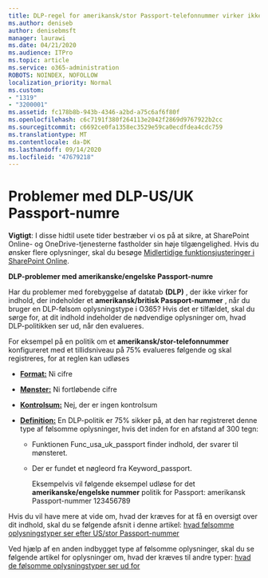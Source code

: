 ```yaml
---
title: DLP-regel for amerikansk/stor Passport-telefonnummer virker ikke
ms.author: deniseb
author: denisebmsft
manager: laurawi
ms.date: 04/21/2020
ms.audience: ITPro
ms.topic: article
ms.service: o365-administration
ROBOTS: NOINDEX, NOFOLLOW
localization_priority: Normal
ms.custom:
- "1319"
- "3200001"
ms.assetid: fc178b8b-943b-4346-a2bd-a75c6af6f80f
ms.openlocfilehash: c6c7191f380f264113e2042f2869d9767922b2cc
ms.sourcegitcommit: c6692ce0fa1358ec3529e59ca0ecdfdea4cdc759
ms.translationtype: MT
ms.contentlocale: da-DK
ms.lasthandoff: 09/14/2020
ms.locfileid: "47679218"
---
```

# <a name="problems-with-dlp---usuk-passport-numbers"></a>Problemer med DLP-US/UK Passport-numre

**Vigtigt**: I disse hidtil usete tider bestræber vi os på at sikre, at SharePoint Online- og OneDrive-tjenesterne fastholder sin høje tilgængelighed. Hvis du ønsker flere oplysninger, skal du besøge [Midlertidige funktionsjusteringer i SharePoint Online](https://aka.ms/ODSPAdjustments).

**DLP-problemer med amerikanske/engelske Passport-numre**

Har du problemer med forebyggelse af datatab **(DLP)** , der ikke virker for indhold, der indeholder et **amerikansk/britisk Passport-nummer** , når du bruger en DLP-følsom oplysningstype i O365? Hvis det er tilfældet, skal du sørge for, at dit indhold indeholder de nødvendige oplysninger om, hvad DLP-politikken ser ud, når den evalueres.
  
For eksempel på en politik om et **amerikansk/stor-telefonnummer** konfigureret med et tillidsniveau på 75% evalueres følgende og skal registreres, for at reglen kan udløses
  
- **[Format:](https://docs.microsoft.com/microsoft-365/compliance/sensitive-information-type-entity-definitions#format-77)** Ni cifre

- **[Mønster:](https://docs.microsoft.com/microsoft-365/compliance/sensitive-information-type-entity-definitions#pattern-77)** Ni fortløbende cifre

- **[Kontrolsum:](https://docs.microsoft.com/microsoft-365/compliance/sensitive-information-type-entity-definitions#checksum-76)** Nej, der er ingen kontrolsum

- **[Definition:](https://docs.microsoft.com/microsoft-365/compliance/sensitive-information-type-entity-definitions#definition-77)** En DLP-politik er 75% sikker på, at den har registreret denne type af følsomme oplysninger, hvis det inden for en afstand af 300 tegn:

  - Funktionen Func_usa_uk_passport finder indhold, der svarer til mønsteret.

  - Der er fundet et nøgleord fra Keyword_passport.

    Eksempelvis vil følgende eksempel udløse for det **amerikanske/engelske nummer** politik for Passport: amerikansk Passport-nummer 123456789

Hvis du vil have mere at vide om, hvad der kræves for at få en oversigt over dit indhold, skal du se følgende afsnit i denne artikel: [hvad følsomme oplysningstyper ser efter US/stor Passport-nummer](https://docs.microsoft.com/microsoft-365/compliance/sensitive-information-type-entity-definitions#us--uk-passport-number)
  
Ved hjælp af en anden indbygget type af følsomme oplysninger, skal du se følgende artikel for oplysninger om, hvad der kræves til andre typer: [hvad de følsomme oplysningstyper ser ud for](https://docs.microsoft.com/microsoft-365/compliance/sensitive-information-type-entity-definitions)
  